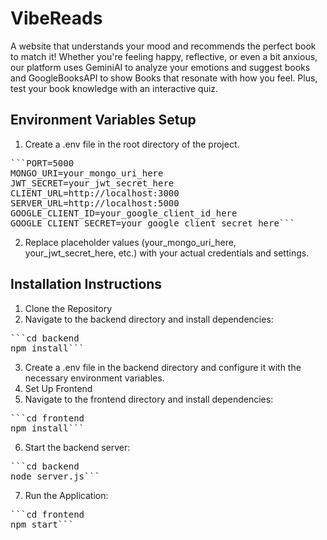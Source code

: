 # VibeReads
A website that understands your mood and recommends the perfect book to match it! Whether you're feeling happy, reflective, or even a bit anxious, our platform uses GeminiAI to analyze your emotions and suggest books and GoogleBooksAPI to show Books that resonate with how you feel. Plus, test your book knowledge with an interactive quiz.<br>
## Environment Variables Setup
1. Create a .env file in the root directory of the project.
<pre>```PORT=5000
MONGO_URI=your_mongo_uri_here
JWT_SECRET=your_jwt_secret_here
CLIENT_URL=http://localhost:3000
SERVER_URL=http://localhost:5000
GOOGLE_CLIENT_ID=your_google_client_id_here
GOOGLE_CLIENT_SECRET=your_google_client_secret_here```</pre>
2. Replace placeholder values (your_mongo_uri_here, your_jwt_secret_here, etc.) with your actual credentials and settings.
## Installation Instructions ##
1. Clone the Repository<br>
2. Navigate to the backend directory and install dependencies:
<pre>```cd backend
npm install```</pre>
3. Create a .env file in the backend directory and configure it with the necessary environment variables.<br>
4. Set Up Frontend<br>
5. Navigate to the frontend directory and install dependencies:
<pre>```cd frontend
npm install```</pre>
6. Start the backend server:
<pre>```cd backend
node server.js```</pre>
7. Run the Application:
<pre>```cd frontend
npm start```</pre>
